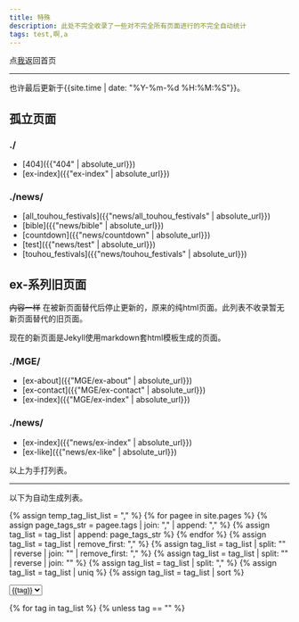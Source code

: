 ```yaml
---
title: 特殊
description: 此处不完全收录了一些对不完全所有页面进行的不完全自动统计
tags: test,啊,a
---
```

点<a href="..">我</a>返回首页

***

也许最后更新于{{site.time | date: "%Y-%m-%d %H:%M:%S"}}。
## 孤立页面
### ./
- [404]({{"404" | absolute_url}})
- [ex-index]({{"ex-index" | absolute_url}})

### ./news/
- [all_touhou_festivals]({{"news/all_touhou_festivals" | absolute_url}})
- [bible]({{"news/bible" | absolute_url}})
- [countdown]({{"news/countdown" | absolute_url}})
- [test]({{"news/test" | absolute_url}})
- [touhou_festivals]({{"news/touhou_festivals" | absolute_url}})

## ex-系列旧页面
~~内容一样~~ 在被新页面替代后停止更新的，原来的纯html页面。此列表不收录暂无新页面替代的旧页面。

现在的新页面是Jekyll使用markdown套html模板生成的页面。
### ./MGE/
- [ex-about]({{"MGE/ex-about" | absolute_url}})
- [ex-contact]({{"MGE/ex-contact" | absolute_url}})
- [ex-index]({{"MGE/ex-index" | absolute_url}})

### ./news/
- [ex-index]({{"news/ex-index" | absolute_url}})
- [ex-like]({{"news/ex-like" | absolute_url}})

以上为手打列表。

***

以下为自动生成列表。

{% assign temp_tag_list_list = "," %}
{% for pagee in site.pages %}
	{% assign page_tags_str = pagee.tags | join: "," | append: "," %}
	{% assign tag_list = tag_list | append: page_tags_str %}
{% endfor %}
{% assign tag_list = tag_list | remove_first: "," %}
{% assign tag_list = tag_list | split: "" | reverse | join: ""  | remove_first: "," %}
{% assign tag_list = tag_list | split: "" | reverse | join: "" %}
{% assign tag_list = tag_list | split: "," %}
{% assign tag_list = tag_list | uniq %}
{% assign tag_list = tag_list | sort %}

<form action="">
	<select id="tags_select">
		{% for tag in tag_list %}
			{% unless tag == "" %}
				<option value="{{tag}}">{{tag}}</option>
			{% endunless %}
		{% endfor %}
	</select>
</form>

{% for tag in tag_list %}
{% unless tag == "" %}
<div id="{{tag}}" style="display:none;">
## {{tag}}
{% assign tag_pages = site.pages | where_exp: "page","page.tags contains tag" %}
{% for tag_page in tag_pages %}
- [{{tag_page.title}}]({{tag_page.url}})
{% endfor %}
{% endunless %}
{% endfor %}

<script>
	var selector = document.getElementById("tags_select");
	var value = selector.options[selector.selectedIndex].value;
	document.getElementById(value).style.display = block;
</script>

## 施工中
筛选`page.tags`变量中存在test的页面。
{% assign test_pages = site.pages | where_exp:"page","page.tags contains 'test'" %}
{% for test_page in test_pages %}
- [{{test_page.title}}]({{test_page.url}})
{% endfor %}
